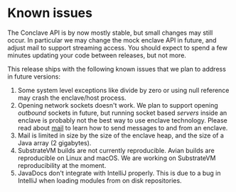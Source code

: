 # Known issues

The Conclave API is by now mostly stable, but small changes may still occur. In particular we may change the mock
enclave API in future, and adjust mail to support streaming access. You should expect to spend a few minutes updating
your code between releases, but not more.

This release ships with the following known issues that we plan to address in future versions:

1. Some system level exceptions like divide by zero or using null reference may crash the enclave/host process.
1. Opening network sockets doesn't work. We plan to support opening *outbound* sockets in future, but running socket
   based *servers* inside an enclave is probably not the best way to use enclave technology. Please read about [mail](mail.md)
   to learn how to send messages to and from an enclave.
1. Mail is limited in size by the size of the enclave heap, and the size of a Java array (2 gigabytes).
1. SubstrateVM builds are not currently reproducible. Avian builds are reproducible on Linux and macOS. We are working on SubstrateVM reproducibility at the moment. 
1. JavaDocs don't integrate with IntelliJ properly. This is due to a bug in IntelliJ when loading modules from
   on disk repositories.